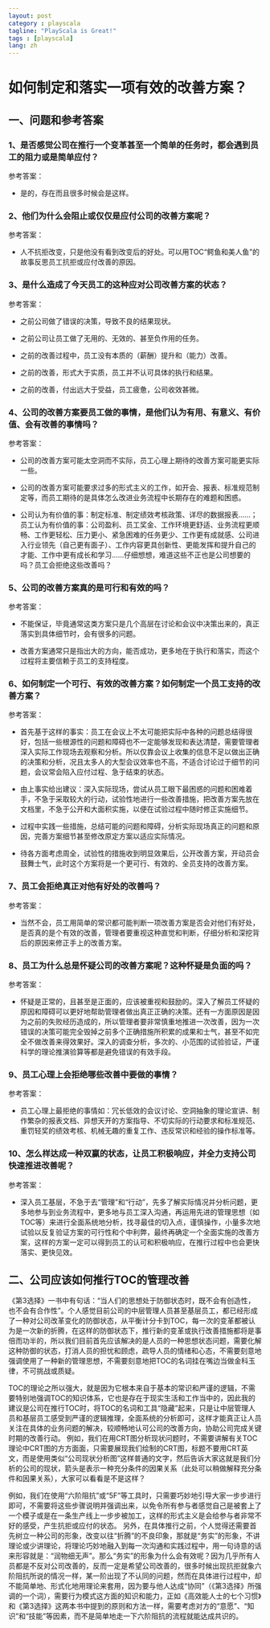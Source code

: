 ```yaml
---
layout: post
category : playscala
tagline: "PlayScala is Great!"
tags : [playscala]
lang: zh
---
```

# 如何制定和落实一项有效的改善方案？

## 一、问题和参考答案

### 1、是否感觉公司在推行一个变革甚至一个简单的任务时，都会遇到员工的阻力或是简单应付？

参考答案：

*  是的，存在而且很多时候会是这样。

### 2、他们为什么会阻止或仅仅是应付公司的改善方案呢？

参考答案：

*  人不抗拒改变，只是他没有看到改变后的好处。可以用TOC“鳄鱼和美人鱼”的故事反思员工抗拒或应付改善的原因。

### 3、是什么造成了今天员工的这种应对公司改善方案的状态？

参考答案：

*  之前公司做了错误的决策，导致不良的结果现状。

*  之前公司让员工做了无用的、无效的、甚至负作用的任务。

*  之前的改善过程中，员工没有本质的（薪酬）提升和（能力）改善。

*  之前的改善，形式大于实质，员工并不认可具体的执行和结果。

*  之前的改善，付出远大于受益，员工疲惫，公司收效甚微。

### 4、公司的改善方案要员工做的事情，是他们认为有用、有意义、有价值、会有改善的事情吗？

参考答案：

*  公司的改善方案可能太空洞而不实际，员工心理上期待的改善方案可能更实际一些。

*  公司的改善方案可能要求过多的形式主义的工作，如开会、报表、标准规范制定等，而员工期待的是具体怎么改进业务流程中长期存在的难题和困惑。

*  公司认为有价值的事：制定标准、制定绩效考核政策、详尽的数据报表……；员工认为有价值的事：公司盈利、员工奖金、工作环境更舒适、业务流程更顺畅、工作更轻松、压力更小、紧急困难的任务更少、工作更有成就感、公司进入行业领先（自己更有面子）、工作内容更具创新性、更能发挥和提升自己的才能、工作中更有成长和学习……仔细想想，难道这些不正也是公司想要的吗？员工会拒绝这些改善吗？

### 5、公司的改善方案真的是可行和有效的吗？

参考答案：

*  不能保证，毕竟通常这类方案只是几个高层在讨论和会议中决策出来的，真正落实到具体细节时，会有很多的问题。

*  改善方案通常只是指出大的方向，能否成功，更多地在于执行和落实，而这个过程将主要信赖于员工的支持程度。

### 6、如何制定一个可行、有效的改善方案？如何制定一个员工支持的改善方案？

参考答案：

*  首先基于这样的事实：员工在会议上不太可能把实际中各种的问题总结得很好，包括一些根源性的问题和障碍也不一定能够发现和表达清楚，需要管理者深入实际工作现场去观察和分析。所以仅靠会议上收集的信息不足以做出正确的决策和分析，况且太多人的大型会议效率也不高，不适合讨论过于细节的问题，会议常会陷入应付过程、急于结束的状态。

*  由上事实给出建议：深入实际现场，尝试从员工眼下最困惑的问题和困难着手，不急于采取较大的行动，试验性地进行一些改善措施，把改善方案先放在文档里，不急于公开和大面积实施，以便在试验过程中随时修正实施细节。

*  过程中实践一些措施，总结可能的问题和障碍，分析实际现场真正的问题和原因，完善方案细节甚至修改原定方案以适应实际情况。

*  待各方面考虑周全，试验性的措施收到明显效果后，公开改善方案，开动员会鼓舞士气，此时这个方案将是一个更可行、有效的、全员支持的改善方案。

### 7、员工会拒绝真正对他有好处的改善吗？

参考答案：

*  当然不会，员工用简单的常识都可能判断一项改善方案是否会对他们有好处，是否真的是个有效的改善，管理者要重视这种直觉和判断，仔细分析和深挖背后的原因来修正手上的改善方案。

### 8、员工为什么总是怀疑公司的改善方案呢？这种怀疑是负面的吗？

参考答案：

*  怀疑是正常的，且甚至是正面的，应该被重视和鼓励的。深入了解员工怀疑的原因和障碍可以更好地帮助管理者做出真正正确的决策。还有一方面原因是因为之前的失败经历造成的，所以管理者要非常慎重地推进一次改善，因为一次错误的决策可能完全毁掉之前多个正确措施所积累的成果和士气，甚至不如完全不做改善来得效果好。深入的调查分析，多次的、小范围的试验验证，严谨科学的理论推演验算等都是避免错误的有效手段。

### 9、员工心理上会拒绝哪些改善中要做的事情？

参考答案：

*  员工心理上最拒绝的事情如：冗长低效的会议讨论、空洞抽象的理论宣讲、制作繁杂的报表文档、异想天开的方案指导、不切实际的行动要求和标准规范、重罚轻奖的绩效考核、机械无趣的重复工作、违反常识和经验的操作标准等。

### 10、怎么样达成一种双赢的状态，让员工积极响应，并全力支持公司快速推进改善呢？

参考答案：

*  深入员工基层，不急于去“管理”和“行动”，先多了解实际情况并分析问题，更多地参与到业务流程中，更多地与员工深入沟通，再运用先进的管理思想（如TOC等）来进行全面系统地分析，找寻最佳的切入点，谨慎操作，小量多次地试验以反复验证方案的可行性和个中利弊，最终再确定一个全面实施的改善方案，这样的方案一定可以得到员工的认可和积极响应，在推行过程中也会更快落实、更快见效。

## 二、公司应该如何推行TOC的管理改善

《第3选择》一书中有句话：“当人们的思想处于防御状态时，既不会有创造性，也不会有合作性”。个人感觉目前公司的中层管理人员甚至基层员工，都已经形成了一种对公司改革变化的防御状态，从平衡计分卡到TOC，每一次的变革都被认为是一次新的折腾，在这样的防御状态下，推行新的变革或执行改善措施都将是事倍而功半的，所以我们目前首先应该解决的是人员的一种思想状态问题，需要化解这种防御的状态，打消人员的担忧和顾虑，疏导人员的情绪和心态，不需要刻意地强调使用了一种新的管理思想，不需要刻意地把TOC的名词挂在嘴边当做金科玉律，不可挑战或质疑。

TOC的理论之所以强大，就是因为它根本来自于基本的常识和严谨的逻辑，不需要特别地强调TOC的知识体系，它也是存在于现实生活和工作当中的，因此我的建议是公司在推行TOC时，将TOC的名词和工具“隐藏”起来，只是让中层管理人员和基层员工感受到严谨的逻辑推理，全面系统的分析即可，这样才能真正让人员关注在具体的业务问题的解决，较顺畅地认可公司的改善方向，协助公司完成关键时期的改善行动。
例如，我们在用CRT图分析现状问题时，不需要讲解有关TOC理论中CRT图的方方面面，只需要展现我们绘制的CRT图，标题不要用CRT英文，而是使用类似“公司现状分析图”这样普通的文字，然后告诉大家这就是我们分析的公司的现状，箭头是表示一种充分条件的因果关系（此处可以稍做解释充分条件和因果关系），大家可以看看是不是这样？

例如，我们在使用“六阶阻抗”或“5F”等工具时，只需要巧妙地引导大家一步步进行即可，不需要将这些步骤说明并强调出来，以免令所有参与者感觉自己是被套上了一个模子或是在一条生产线上一步步被加工，这样的形式主义是会给参与者非常不好的感受，产生抗拒或应付的状态。
另外，在具体推行之前，个人觉得还需要首先树立一种公司的形象，改变以往“折腾”的不良印象，那就是“务实”的形象，不讲理论或少讲理论，将理论巧妙地融入到每一次沟通和实践过程中，用一句诗意的话来形容就是：“润物细无声”。那么“务实”的形象为什么会有效呢？因为几乎所有人员都是不反对公司改善的，反而一定是希望公司改善的，很多时候出现抗拒就象六阶阻抗所说的情况一样，某一阶出现了不认同的问题，然而在具体进行过程中，却不能简单地、形式化地用理论来套用，因为要与他人达成“协同”（《第3选择》所强调的一个词），需要行为模式这方面的知识和能力，正如《高效能人士的七个习惯》和《第3选择》这两本书中提到的原则和方法一样，需要考虑对方的“意愿”、“知识”和“技能”等因素，而不是简单地走一下六阶阻抗的流程就能达成共识的。
